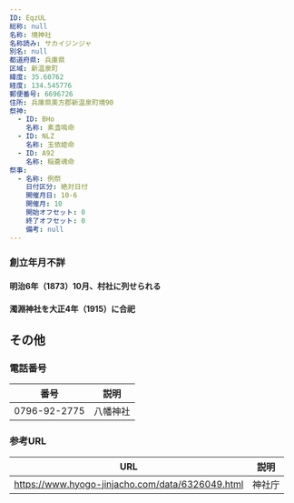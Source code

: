 ```yaml
---
ID: EqzUL
総称: null
名称: 境神社
名称読み: サカイジンジャ
別名: null
都道府県: 兵庫県
区域: 新温泉町
緯度: 35.60762
経度: 134.545776
郵便番号: 6696726
住所: 兵庫県美方郡新温泉町境90
祭神:
  - ID: BHo
    名称: 素盞嗚命
  - ID: NLZ
    名称: 玉依姫命
  - ID: A92
    名称: 稲蒼魂命
祭事:
  - 名称: 例祭
    日付区分: 絶対日付
    開催月日: 10-6
    開催月: 10
    開始オフセット: 0
    終了オフセット: 0
    備考: null
---
```


### 創立年月不詳

#### 明治6年（1873）10月、村社に列せられる

#### 濁淵神社を大正4年（1915）に合祀

## その他

### 電話番号

| 番号         | 説明     |
| ------------ | -------- |
| 0796-92-2775 | 八幡神社 |

### 参考URL

| URL                                              | 説明   |
| ------------------------------------------------ | ------ |
| https://www.hyogo-jinjacho.com/data/6326049.html | 神社庁 |
